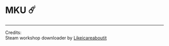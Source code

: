 # MKU ☄️

---

Credits: \
Steam workshop downloader by [Likeicareaboutit](https://www.github.com/Likeicareaboutit)


